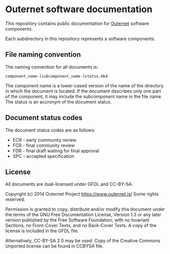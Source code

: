 # Outernet software documentation

This repository contains public documentation for
[Outernet](https://www.outernet.is/) software components.

Each subdirectory in this repository represents a software components. 

## File naming convention

The naming convention for all documents is:

    component_name-[subcomponent_name-]status.mkd

The component name is a lower-cased version of the name of the directory in
which the document is located. If the document describes only one part of the
component, it may include the subcomponent name in the file name. The status is
an accronym of the document status.

## Document status codes

The document status codes are as follows:

 - ECR - early community review
 - FCR - final community review
 - FDR - final draft waiting for final approval
 - SPC - accepted specification

## License

All documents are dual-licensed under GFDL and CC-BY-SA.

Copyright (c)  2014 Outernet Project <https://www.outernet.is/> 
Some rights reserved.

Permission is granted to copy, distribute and/or modify this document under the
terms of the GNU Free Documentation License, Version 1.3 or any later version
published by the Free Software Foundation; with no Invariant Sections, no
Front-Cover Texts, and no Back-Cover Texts. A copy of the license is included
in the GFDL file. 

Alternatively, CC-BY-SA 2.0 may be used. Copy of the Creative Commons Unported
license can be found in CCBYSA file.




